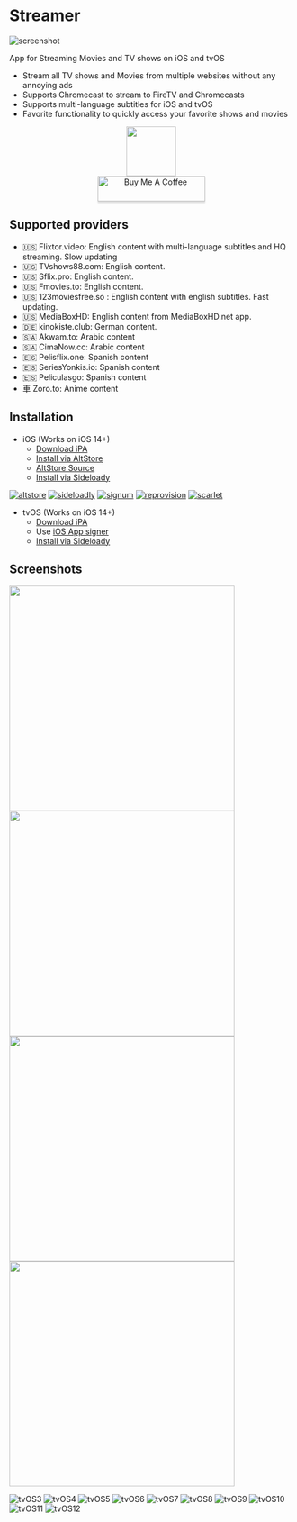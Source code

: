 # Streamer
![screenshot](https://user-images.githubusercontent.com/96978272/173220765-147fdb0b-ff8f-4ac0-95bc-ac0444eea5ee.png)

App for Streaming Movies and TV shows on iOS and tvOS
- Stream all TV shows and Movies from multiple websites without any annoying ads
- Supports Chromecast to stream to FireTV and Chromecasts
- Supports multi-language subtitles for iOS and tvOS
- Favorite functionality to quickly access your favorite shows and movies 

<p align="center">
   <a href="https://discord.gg/XhZwzuwKPM"><img src="https://invidget.switchblade.xyz/XhZwzuwKPM" style="height: 88px !important;width: 344px !important></a>
</p>
<p align="center">
   <br><a href="https://www.buymeacoffee.com/streamerapp" target="_blank"><img src="https://www.buymeacoffee.com/assets/img/custom_images/orange_img.png" alt="Buy Me A Coffee" style="height: 45px !important;width: 191px !important;box-shadow: 0px 3px 2px 0px rgba(190, 190, 190, 0.5) !important;-webkit-box-shadow: 0px 3px 2px 0px rgba(190, 190, 190, 0.5) !important;" ></a>
</p>

## Supported providers 
- 🇺🇸 Flixtor.video: English content with multi-language subtitles and HQ streaming. Slow updating
- 🇺🇸 TVshows88.com: English content.
- 🇺🇸 Sflix.pro: English content.  
- 🇺🇸 Fmovies.to: English content.
- 🇺🇸 123moviesfree.so : English content with english subtitles. Fast updating.
- 🇺🇸 MediaBoxHD: English content from MediaBoxHD.net app.
- 🇩🇪 kinokiste.club: German content.
- 🇸🇦 Akwam.to: Arabic content
- 🇸🇦 CimaNow.cc: Arabic content
- 🇪🇸 Pelisflix.one: Spanish content
- 🇪🇸 SeriesYonkis.io: Spanish content
- 🇪🇸 Peliculasgo: Spanish content
- ⾞ Zoro.to: Anime content


## Installation 
- iOS (Works on iOS 14+)
  - [Download iPA](https://github.com/StreamerApp/Streamer/releases/latest/download/Streamer-iOS.ipa)
  - [Install via AltStore](https://spx.vercel.app/1/altstore%3A%2F%2Finstall%3Furl%3Dhttps%3A%2F%2Fgithub.com%2FStreamerApp%2FStreamer%2Freleases%2Flatest%2Fdownload%2FStreamer-iOS.ipa) 
  - [AltStore Source](https://raw.githubusercontent.com/StreamerApp/Streamer/main/altstore.json)
  - [Install via Sideloady](https://spx.vercel.app/1/sideloadly%3Ahttps%3A%2F%2Fgithub.com%2FStreamerApp%2FStreamer%2Freleases%2Flatest%2Fdownload%2FStreamer-iOS.ipa)


[![altstore](https://user-images.githubusercontent.com/96978272/174394045-5abfb308-aaf5-46b5-8458-aff91b958a63.png)](https://spx.vercel.app/1/altstore%3A%2F%2Finstall%3Furl%3Dhttps%3A%2F%2Fgithub.com%2FStreamerApp%2FStreamer%2Freleases%2Flatest%2Fdownload%2FStreamer-iOS.ipa)
[![sideloadly](https://user-images.githubusercontent.com/96978272/174596186-c4346014-f6f7-4c0d-a751-6c6027df4468.jpeg)](https://spx.vercel.app/1/sideloadly%3Ahttps%3A%2F%2Fgithub.com%2FStreamerApp%2FStreamer%2Freleases%2Flatest%2Fdownload%2FStreamer-iOS.ipa)
[![signum](https://user-images.githubusercontent.com/96978272/174394035-19e65860-4117-45a8-837a-4e6ef735e0dc.png)](https://signumsign.me/import/?ipa=https%3A//github.com/StreamerApp/Streamer/releases/latest/download/Streamer-iOS.ipa)
[![reprovision](https://user-images.githubusercontent.com/96978272/174394043-c0e38846-4f69-4167-86c1-a323a3255e4b.png)](https://spx.vercel.app/1/reprovision%3A%2F%2Finstall%3Furl%3Dhttps%253A%2F%2Fgithub.com%2FStreamerApp%2FStreamer%2Freleases%2Flatest%2Fdownload%2FStreamer-iOS.ipa)
[![scarlet](https://user-images.githubusercontent.com/96978272/174394044-195d2d59-034d-4b4a-b6dc-145a0f454889.png)](https://spx.vercel.app/1/scarlet%3A%2F%2Finstall%3Dhttps%253A%2F%2Fgithub.com%2FStreamerApp%2FStreamer%2Freleases%2Flatest%2Fdownload%2FStreamer-iOS.ipa) 


- tvOS (Works on iOS 14+)
  - [Download iPA](https://github.com/StreamerApp/Streamer/releases/latest/download/Streamer-tvOS.ipa)
  - Use [iOS App signer](https://www.iosappsigner.com/)
  - [Install via Sideloady](https://spx.vercel.app/1/sideloadly%3Ahttps%3A%2F%2Fgithub.com%2FStreamerApp%2FStreamer%2Freleases%2Flatest%2Fdownload%2FStreamer-tvOS.ipa)




## Screenshots
<p float="left">
  <img src="https://user-images.githubusercontent.com/96978272/191682372-93158122-160c-446e-9384-282833cc5626.png" width="400" />
  <img src="https://user-images.githubusercontent.com/96978272/191682918-b644aa53-3084-4c3b-b809-97f1b010f985.png" width="400" /> 
  <img src="https://user-images.githubusercontent.com/96978272/191682352-3cb452c1-081e-4981-9dcc-6246a4b6ff4c.png" width="400" />
  <img src="https://user-images.githubusercontent.com/96978272/191682345-f882e099-3ba3-4851-b5db-b9709bc64abe.png" width="400" />
</p>


![tvOS3](https://user-images.githubusercontent.com/96978272/167290141-71c96a2a-3592-4749-b87f-5415d85ea98a.png)
![tvOS4](https://user-images.githubusercontent.com/96978272/167290144-325e44e3-40a9-47b4-84e3-e21cb043871d.png)
![tvOS5](https://user-images.githubusercontent.com/96978272/167290150-acbc3e3f-b426-4526-9639-05356495184f.png)
![tvOS6](https://user-images.githubusercontent.com/96978272/167290152-af2a3839-828a-4ee9-a55e-762a46805ad5.png)
![tvOS7](https://user-images.githubusercontent.com/96978272/167290169-2e724594-d0a4-4059-acef-9205e33d756c.png)
![tvOS8](https://user-images.githubusercontent.com/96978272/167290175-2782a2df-20d9-4c1a-b94d-dd414128d1a3.png)
![tvOS9](https://user-images.githubusercontent.com/96978272/167290181-b097949c-1348-46e5-98c1-3f8142f269ea.png)
![tvOS10](https://user-images.githubusercontent.com/96978272/167290198-06ea955d-0708-420a-b1e9-5289d4d63784.png)
![tvOS11](https://user-images.githubusercontent.com/96978272/167290211-3ccea8f9-86fc-41d8-b88c-8230f1b82741.png)
![tvOS12](https://user-images.githubusercontent.com/96978272/167290216-14239db4-8136-45c8-9063-914cd7fd96d7.png)
